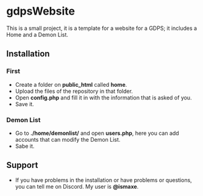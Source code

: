 # gdpsWebsite
This is a small project, it is a template for a website for a GDPS; it includes a Home and a Demon List.
## Installation
### First
- Create a folder on **public_html** called **home**.
- Upload the files of the repository in that folder.
- Open **config.php** and fill it in with the information that is asked of you.
- Save it.
### Demon List
- Go to **./home/demonlist/** and open **users.php**, here you can add accounts that can modify the Demon List.
- Sabe it.

## Support
- If you have problems in the installation or have problems or questions, you can tell me on Discord. My user is **@ismaxe**.
